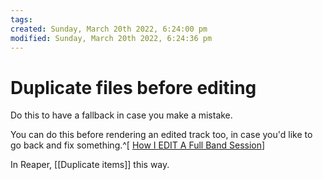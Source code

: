 ```yaml
---
tags: 
created: Sunday, March 20th 2022, 6:24:00 pm
modified: Sunday, March 20th 2022, 6:24:36 pm
---
```


# Duplicate files before editing
Do this to have a fallback in case you make a mistake.

You can do this before rendering an edited track too, in case you'd like to go back and fix something.^[ [How I EDIT A Full Band Session](https://www.youtube.com/watch?v=rV25fXFzBp0)]

In Reaper, [[Duplicate items]] this way.